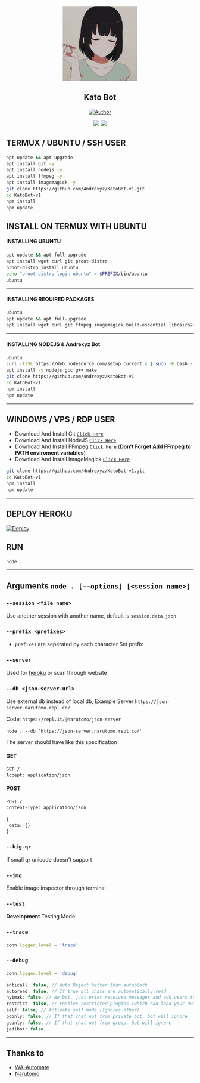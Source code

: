 <div align="center">
  <a href="https://github.com/4ndrexyz/KatoBot-v1">
    <img src="images/Kato/5.jpg" alt="Logo" width="200" height="200">
  </a>
  <h2 align="center">Kato Bot</h2>

<p align="center">
<a href="https://github.com/4ndrexyz"><img title="Author" src="https://img.shields.io/badge/Author-4ndrexyz-blue.svg?style=flat&logo=github"></a>
<p align="center">
</div>

<p align="center">
 <img src="https://github-readme-stats.vercel.app/api/pin/?username=4ndrexyz&repo=KatoBot-v1&bg_color=20,e96443,904e89&title_color=fff&text_color=fff&icon_color=fff&hide_border=true&show_icons=true&show_owner=true" />
  <img src="https://github-readme-stats.vercel.app/api/pin/?username=4ndrexyz&repo=KatoBot-v2&bg_color=20,e96443,904e89&title_color=fff&text_color=fff&icon_color=fff&hide_border=true&show_icons=true&show_owner=true" />
</p>
 
## TERMUX / UBUNTU / SSH USER

```bash
apt update && apt upgrade
apt install git -y
apt install nodejs -y
apt install ffmpeg -y
apt install imagemagick -y
git clone https://github.com/4ndrexyz/KatoBot-v1.git
cd KatoBot-v1
npm install
npm update
```

## INSTALL ON TERMUX WITH UBUNTU

#### INSTALLING UBUNTU

```bash
apt update && apt full-upgrade
apt install wget curl git proot-distro
proot-distro install ubuntu
echo "proot-distro login ubuntu" > $PREFIX/bin/ubuntu
ubuntu
```
---------

#### INSTALLING REQUIRED PACKAGES

```bash
ubuntu
apt update && apt full-upgrade
apt install wget curl git ffmpeg imagemagick build-essential libcairo2-dev libpango1.0-dev libjpeg-dev libgif-dev librsvg2-dev dbus-x11 ffmpeg2theora ffmpegfs ffmpegthumbnailer ffmpegthumbnailer-dbg ffmpegthumbs libavcodec-dev libavcodec-extra libavcodec-extra58 libavdevice-dev libavdevice58 libavfilter-dev libavfilter-extra libavfilter-extra7 libavformat-dev libavformat58 libavifile-0.7-bin libavifile-0.7-common libavifile-0.7c2 libavresample-dev libavresample4 libavutil-dev libavutil56 libpostproc-dev libpostproc55 graphicsmagick graphicsmagick-dbg graphicsmagick-imagemagick-compat graphicsmagick-libmagick-dev-compat groff imagemagick-6.q16hdri imagemagick-common libchart-gnuplot-perl libgraphics-magick-perl libgraphicsmagick++-q16-12 libgraphicsmagick++1-dev
```

---------

#### INSTALLING NODEJS & Andrexyz Bot

```bash
ubuntu
curl -fsSL https://deb.nodesource.com/setup_current.x | sudo -E bash -
apt install -y nodejs gcc g++ make
git clone https://github.com/4ndrexyz/KatoBot-v1
cd KatoBot-v1
npm install
npm update
```

---------

## WINDOWS / VPS / RDP USER

* Download And Install Git [`Click Here`](https://git-scm.com/downloads)
* Download And Install NodeJS [`Click Here`](https://nodejs.org/en/download)
* Download And Install FFmpeg [`Click Here`](https://ffmpeg.org/download.html) (**Don't Forget Add FFmpeg to PATH enviroment variables**)
* Download And Install ImageMagick [`Click Here`](https://imagemagick.org/script/download.php)

```bash
git clone https://github.com/4ndrexyz/KatoBot-v1.git
cd KatoBot-v1
npm install
npm update
```

---------


## DEPLOY HEROKU
[![Deploy](https://www.herokucdn.com/deploy/button.svg)](https://heroku.com/deploy?template=https://github.com/4ndrexyz/KatoBot-v1)

## RUN

```bash
node .
```

---------

## Arguments `node . [--options] [<session name>]`

### `--session <file name>`

Use another session with another name, default is ```session.data.json```

### `--prefix <prefixes>`

* `prefixes` are seperated by each character
Set prefix

### `--server`

Used for [heroku](https://heroku.com/) or scan through website

### `--db <json-server-url>`

Use external db instead of local db, 
Example Server `https://json-server.narutomo.repl.co/`

Code: `https://repl.it/@narutomo/json-server`

`node . --db 'https://json-server.narutomo.repl.co/'`

The server should have like this specification

#### GET

```http
GET /
Accept: application/json
```

#### POST

```http
POST /
Content-Type: application/json

{
 data: {}
}
```

### `--big-qr`

If small qr unicode doesn't support

### `--img`

Enable image inspector through terminal

### `--test`

**Development** Testing Mode

### `--trace`

```js
conn.logger.level = 'trace'
```

### `--debug`

```js
conn.logger.level = 'debug'
```


```js
anticall: false, // Auto Reject better than autoblock
autoread: false, // If true all chats are automatically read
nyimak: false, // No bot, just print received messages and add users to database
restrict: false, // Enables restricted plugins (which can lead your number to be banned if used too often)
self: false, // Activate self mode (Ignores other)
pconly: false, // If that chat not from private bot, bot will ignore
gconly: false, // If that chat not from group, bot will ignore
jadibot: false, 
```

-----------------------------

## Thanks to
- [WA-Automate](https://github.com/open-wa/wa-automate-nodejs)
- [Narutomo](https://github.com/Nurutomo)
